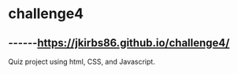 # challenge4
------https://jkirbs86.github.io/challenge4/
------
Quiz project using html, CSS, and Javascript.

